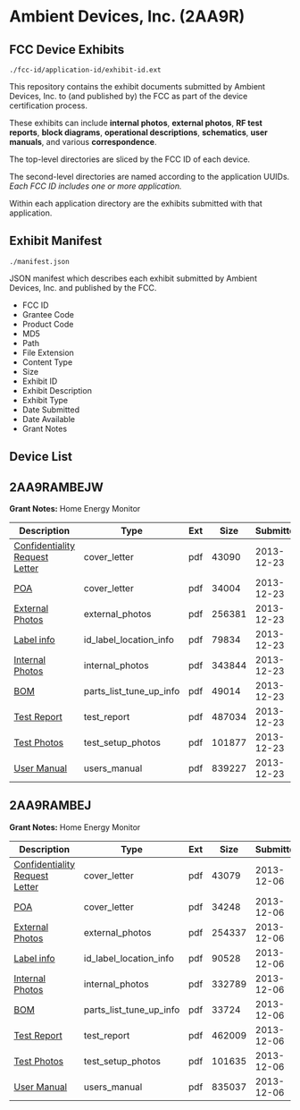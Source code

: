# Ambient Devices, Inc. (2AA9R)
## FCC Device Exhibits

```
./fcc-id/application-id/exhibit-id.ext
```

This repository contains the exhibit documents submitted by Ambient Devices, Inc. to (and published by) the FCC as part of the device certification process.

These exhibits can include **internal photos**, **external photos**, **RF test reports**, **block diagrams**, **operational descriptions**, **schematics**, **user manuals**, and various **correspondence**.

The top-level directories are sliced by the FCC ID of each device.

The second-level directories are named according to the application UUIDs. *Each FCC ID includes one or more application.*

Within each application directory are the exhibits submitted with that application. 

## Exhibit Manifest

```
./manifest.json
```

JSON manifest which describes each exhibit submitted by Ambient Devices, Inc. and published by the FCC.

- FCC ID
- Grantee Code
- Product Code
- MD5
- Path
- File Extension
- Content Type
- Size
- Exhibit ID
- Exhibit Description
- Exhibit Type
- Date Submitted
- Date Available
- Grant Notes

## Device List
## 2AA9RAMBEJW
**Grant Notes:** Home Energy Monitor

| Description | Type | Ext | Size | Submitted | Available |
| ----------- | ---- | --- | ---- | --------- | --------- |
| [Confidentiality Request Letter](2AA9RAMBEJW/9e8e4e91167233814fb2404873b9bac2/2149595.pdf) | cover_letter | pdf | 43090 | 2013-12-23 | 2013-12-23 |
| [POA](2AA9RAMBEJW/9e8e4e91167233814fb2404873b9bac2/2149601.pdf) | cover_letter | pdf | 34004 | 2013-12-23 | 2013-12-23 |
| [External Photos](2AA9RAMBEJW/9e8e4e91167233814fb2404873b9bac2/2149596.pdf) | external_photos | pdf | 256381 | 2013-12-23 | 2013-12-23 |
| [Label info](2AA9RAMBEJW/9e8e4e91167233814fb2404873b9bac2/2149600.pdf) | id_label_location_info | pdf | 79834 | 2013-12-23 | 2013-12-23 |
| [Internal Photos](2AA9RAMBEJW/9e8e4e91167233814fb2404873b9bac2/2149597.pdf) | internal_photos | pdf | 343844 | 2013-12-23 | 2013-12-23 |
| [BOM](2AA9RAMBEJW/9e8e4e91167233814fb2404873b9bac2/2149594.pdf) | parts_list_tune_up_info | pdf | 49014 | 2013-12-23 | 2013-12-23 |
| [Test Report](2AA9RAMBEJW/9e8e4e91167233814fb2404873b9bac2/2149599.pdf) | test_report | pdf | 487034 | 2013-12-23 | 2013-12-23 |
| [Test Photos](2AA9RAMBEJW/9e8e4e91167233814fb2404873b9bac2/2149598.pdf) | test_setup_photos | pdf | 101877 | 2013-12-23 | 2013-12-23 |
| [User Manual](2AA9RAMBEJW/9e8e4e91167233814fb2404873b9bac2/2149602.pdf) | users_manual | pdf | 839227 | 2013-12-23 | 2013-12-23 |
## 2AA9RAMBEJ
**Grant Notes:** Home Energy Monitor

| Description | Type | Ext | Size | Submitted | Available |
| ----------- | ---- | --- | ---- | --------- | --------- |
| [Confidentiality Request Letter](2AA9RAMBEJ/aa8aceeb7a1b00d5556e24b1292e1177/2135385.pdf) | cover_letter | pdf | 43079 | 2013-12-06 | 2013-12-06 |
| [POA](2AA9RAMBEJ/aa8aceeb7a1b00d5556e24b1292e1177/2135400.pdf) | cover_letter | pdf | 34248 | 2013-12-06 | 2013-12-06 |
| [External Photos](2AA9RAMBEJ/aa8aceeb7a1b00d5556e24b1292e1177/2135386.pdf) | external_photos | pdf | 254337 | 2013-12-06 | 2013-12-06 |
| [Label info](2AA9RAMBEJ/aa8aceeb7a1b00d5556e24b1292e1177/2135396.pdf) | id_label_location_info | pdf | 90528 | 2013-12-06 | 2013-12-06 |
| [Internal Photos](2AA9RAMBEJ/aa8aceeb7a1b00d5556e24b1292e1177/2135387.pdf) | internal_photos | pdf | 332789 | 2013-12-06 | 2013-12-06 |
| [BOM](2AA9RAMBEJ/aa8aceeb7a1b00d5556e24b1292e1177/2135384.pdf) | parts_list_tune_up_info | pdf | 33724 | 2013-12-06 | 2013-12-06 |
| [Test Report](2AA9RAMBEJ/aa8aceeb7a1b00d5556e24b1292e1177/2135392.pdf) | test_report | pdf | 462009 | 2013-12-06 | 2013-12-06 |
| [Test Photos](2AA9RAMBEJ/aa8aceeb7a1b00d5556e24b1292e1177/2135389.pdf) | test_setup_photos | pdf | 101635 | 2013-12-06 | 2013-12-06 |
| [User Manual](2AA9RAMBEJ/aa8aceeb7a1b00d5556e24b1292e1177/2135401.pdf) | users_manual | pdf | 835037 | 2013-12-06 | 2013-12-06 |
